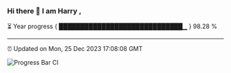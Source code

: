 ### Hi there 👋 I am Harry , 

⏳ Year progress { █████████████████████████████▁ } 98.28 %

---

⏰ Updated on Mon, 25 Dec 2023 17:08:08 GMT

![Progress Bar CI](https://github.com/duykhang68/duykhang68/workflows/Progress%20Bar%20CI/badge.svg)
